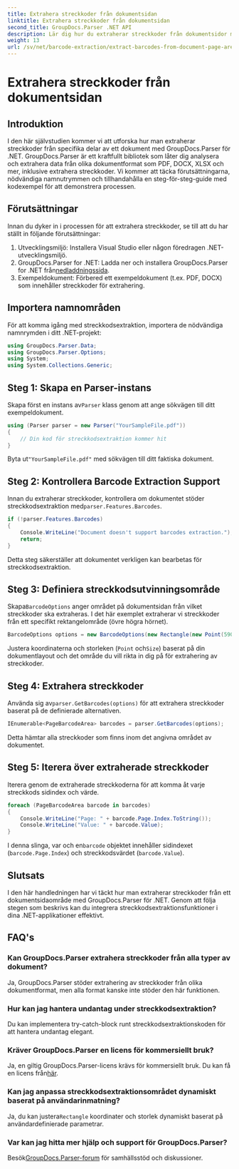 ```yaml
---
title: Extrahera streckkoder från dokumentsidan
linktitle: Extrahera streckkoder från dokumentsidan
second_title: GroupDocs.Parser .NET API
description: Lär dig hur du extraherar streckkoder från dokumentsidor med GroupDocs.Parser för .NET. Förbättra dina dokumentbearbetningsmöjligheter med denna steg-för-steg handledning.
weight: 13
url: /sv/net/barcode-extraction/extract-barcodes-from-document-page-area/
---
```


# Extrahera streckkoder från dokumentsidan

## Introduktion
I den här självstudien kommer vi att utforska hur man extraherar streckkoder från specifika delar av ett dokument med GroupDocs.Parser för .NET. GroupDocs.Parser är ett kraftfullt bibliotek som låter dig analysera och extrahera data från olika dokumentformat som PDF, DOCX, XLSX och mer, inklusive extrahera streckkoder. Vi kommer att täcka förutsättningarna, nödvändiga namnutrymmen och tillhandahålla en steg-för-steg-guide med kodexempel för att demonstrera processen.
## Förutsättningar
Innan du dyker in i processen för att extrahera streckkoder, se till att du har ställt in följande förutsättningar:
1. Utvecklingsmiljö: Installera Visual Studio eller någon föredragen .NET-utvecklingsmiljö.
2.  GroupDocs.Parser for .NET: Ladda ner och installera GroupDocs.Parser for .NET från[nedladdningssida](https://releases.groupdocs.com/parser/net/).
3. Exempeldokument: Förbered ett exempeldokument (t.ex. PDF, DOCX) som innehåller streckkoder för extrahering.

## Importera namnområden
För att komma igång med streckkodsextraktion, importera de nödvändiga namnrymden i ditt .NET-projekt:
```csharp
using GroupDocs.Parser.Data;
using GroupDocs.Parser.Options;
using System;
using System.Collections.Generic;
```
## Steg 1: Skapa en Parser-instans
 Skapa först en instans av`Parser` klass genom att ange sökvägen till ditt exempeldokument.
```csharp
using (Parser parser = new Parser("YourSampleFile.pdf"))
{
    // Din kod för streckkodsextraktion kommer hit
}
```
 Byta ut`"YourSampleFile.pdf"` med sökvägen till ditt faktiska dokument.
## Steg 2: Kontrollera Barcode Extraction Support
 Innan du extraherar streckkoder, kontrollera om dokumentet stöder streckkodsextraktion med`parser.Features.Barcodes`.
```csharp
if (!parser.Features.Barcodes)
{
    Console.WriteLine("Document doesn't support barcodes extraction.");
    return;
}
```
Detta steg säkerställer att dokumentet verkligen kan bearbetas för streckkodsextraktion.
## Steg 3: Definiera streckkodsutvinningsområde
 Skapa`BarcodeOptions` anger området på dokumentsidan från vilket streckkoder ska extraheras. I det här exemplet extraherar vi streckkoder från ett specifikt rektangelområde (övre högra hörnet).
```csharp
BarcodeOptions options = new BarcodeOptions(new Rectangle(new Point(590, 80), new Size(150, 150)));
```
Justera koordinaterna och storleken (`Point` och`Size`) baserat på din dokumentlayout och det område du vill rikta in dig på för extrahering av streckkoder.
## Steg 4: Extrahera streckkoder
 Använda sig av`parser.GetBarcodes(options)` för att extrahera streckkoder baserat på de definierade alternativen.
```csharp
IEnumerable<PageBarcodeArea> barcodes = parser.GetBarcodes(options);
```
Detta hämtar alla streckkoder som finns inom det angivna området av dokumentet.
## Steg 5: Iterera över extraherade streckkoder
Iterera genom de extraherade streckkoderna för att komma åt varje streckkods sidindex och värde.
```csharp
foreach (PageBarcodeArea barcode in barcodes)
{
    Console.WriteLine("Page: " + barcode.Page.Index.ToString());
    Console.WriteLine("Value: " + barcode.Value);
}
```
 I denna slinga, var och en`barcode` objektet innehåller sidindexet (`barcode.Page.Index`) och streckkodsvärdet (`barcode.Value`).

## Slutsats
I den här handledningen har vi täckt hur man extraherar streckkoder från ett dokumentsidaområde med GroupDocs.Parser för .NET. Genom att följa stegen som beskrivs kan du integrera streckkodsextraktionsfunktioner i dina .NET-applikationer effektivt.

## FAQ's
### Kan GroupDocs.Parser extrahera streckkoder från alla typer av dokument?
Ja, GroupDocs.Parser stöder extrahering av streckkoder från olika dokumentformat, men alla format kanske inte stöder den här funktionen.
### Hur kan jag hantera undantag under streckkodsextraktion?
Du kan implementera try-catch-block runt streckkodsextraktionskoden för att hantera undantag elegant.
### Kräver GroupDocs.Parser en licens för kommersiellt bruk?
Ja, en giltig GroupDocs.Parser-licens krävs för kommersiellt bruk. Du kan få en licens från[här](https://purchase.groupdocs.com/buy).
### Kan jag anpassa streckkodsextraktionsområdet dynamiskt baserat på användarinmatning?
 Ja, du kan justera`Rectangle` koordinater och storlek dynamiskt baserat på användardefinierade parametrar.
### Var kan jag hitta mer hjälp och support för GroupDocs.Parser?
 Besök[GroupDocs.Parser-forum](https://forum.groupdocs.com/c/parser/17) för samhällsstöd och diskussioner.